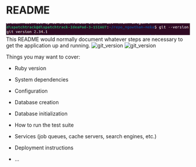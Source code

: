 # README
![ScreenShot](git_version.png)
This README would normally document whatever steps are necessary to get the
application up and running.
![git_version](https://github.com/mgowtham-meka/repo_mgowtham-meka/assets/172378702/d045abd8-311d-4432-a1e2-57482382983f)
![git_version](https://github.com/mgowtham-meka/repo_mgowtham-meka/assets/172378702/d045abd8-311d-4432-a1e2-57482382983f)

Things you may want to cover:

* Ruby version

* System dependencies

* Configuration

* Database creation

* Database initialization

* How to run the test suite

* Services (job queues, cache servers, search engines, etc.)

* Deployment instructions

* ...
